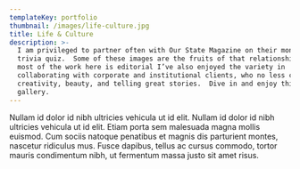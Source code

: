 ```yaml
---
templateKey: portfolio
thumbnail: /images/life-culture.jpg
title: Life & Culture
description: >-
  I am privileged to partner often with Our State Magazine on their monthly
  trivia quiz.  Some of these images are the fruits of that relationship.  While
  most of the work here is editorial I’ve also enjoyed the variety in
  collaborating with corporate and institutional clients, who no less champion
  creativity, beauty, and telling great stories.  Dive in and enjoy this diverse
  gallery.
---
```


Nullam id dolor id nibh ultricies vehicula ut id elit. Nullam id dolor id nibh ultricies vehicula ut id elit. Etiam porta sem malesuada magna mollis euismod. Cum sociis natoque penatibus et magnis dis parturient montes, nascetur ridiculus mus. Fusce dapibus, tellus ac cursus commodo, tortor mauris condimentum nibh, ut fermentum massa justo sit amet risus.
